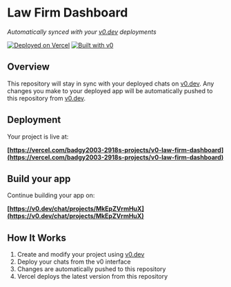 # Law Firm Dashboard

*Automatically synced with your [v0.dev](https://v0.dev) deployments*

[![Deployed on Vercel](https://img.shields.io/badge/Deployed%20on-Vercel-black?style=for-the-badge&logo=vercel)](https://vercel.com/badgy2003-2918s-projects/v0-law-firm-dashboard)
[![Built with v0](https://img.shields.io/badge/Built%20with-v0.dev-black?style=for-the-badge)](https://v0.dev/chat/projects/MkEpZVrmHuX)

## Overview

This repository will stay in sync with your deployed chats on [v0.dev](https://v0.dev).
Any changes you make to your deployed app will be automatically pushed to this repository from [v0.dev](https://v0.dev).

## Deployment

Your project is live at:

**[https://vercel.com/badgy2003-2918s-projects/v0-law-firm-dashboard](https://vercel.com/badgy2003-2918s-projects/v0-law-firm-dashboard)**

## Build your app

Continue building your app on:

**[https://v0.dev/chat/projects/MkEpZVrmHuX](https://v0.dev/chat/projects/MkEpZVrmHuX)**

## How It Works

1. Create and modify your project using [v0.dev](https://v0.dev)
2. Deploy your chats from the v0 interface
3. Changes are automatically pushed to this repository
4. Vercel deploys the latest version from this repository